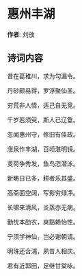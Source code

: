 # 惠州丰湖

**作者**: 刘攽

## 诗词内容

昔在葛稚川，求为勾漏令。

丹砂颇易得，罗浮聚仙圣。

穷荒非人情，适己自无竞。

千岁若须臾，斯人已辽敻。

忽闻惠州守，修旧有佳政。

涨泉作丰湖，百顷湛明镜。

芰荷争秀发，鱼鸟恣潜泳。

新畴日已多，耕者乐其盛。

高斋面空阔，写影穷绿净。

长啸来清风，炎蒸亦无病。

勤忧本劭农，爽豁赖怡性。

宁须学神仙，岂必谢朝请。

明珠还合浦，夙昔人相庆。

君有近郭田，足继甘棠咏。

